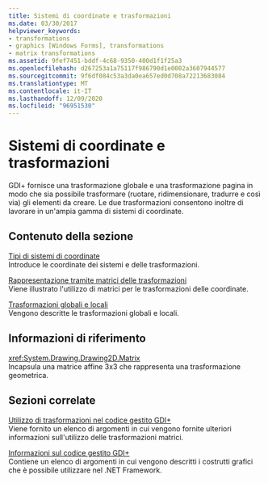 ```yaml
---
title: Sistemi di coordinate e trasformazioni
ms.date: 03/30/2017
helpviewer_keywords:
- transformations
- graphics [Windows Forms], transformations
- matrix transformations
ms.assetid: 9fef7451-bddf-4c68-9350-400d1f1f25a3
ms.openlocfilehash: d267253a1a75117f986790d1e0002a3607944577
ms.sourcegitcommit: 9f6df084c53a3da0ea657ed0d708a72213683084
ms.translationtype: MT
ms.contentlocale: it-IT
ms.lasthandoff: 12/09/2020
ms.locfileid: "96951530"
---
```

# <a name="coordinate-systems-and-transformations"></a>Sistemi di coordinate e trasformazioni
GDI+ fornisce una trasformazione globale e una trasformazione pagina in modo che sia possibile trasformare (ruotare, ridimensionare, tradurre e così via) gli elementi da creare. Le due trasformazioni consentono inoltre di lavorare in un'ampia gamma di sistemi di coordinate.  
  
## <a name="in-this-section"></a>Contenuto della sezione  
 [Tipi di sistemi di coordinate](types-of-coordinate-systems.md)  
 Introduce le coordinate dei sistemi e delle trasformazioni.  
  
 [Rappresentazione tramite matrici delle trasformazioni](matrix-representation-of-transformations.md)  
 Viene illustrato l'utilizzo di matrici per le trasformazioni delle coordinate.  
  
 [Trasformazioni globali e locali](global-and-local-transformations.md)  
 Vengono descritte le trasformazioni globali e locali.  
  
## <a name="reference"></a>Informazioni di riferimento  
 <xref:System.Drawing.Drawing2D.Matrix>  
 Incapsula una matrice affine 3x3 che rappresenta una trasformazione geometrica.  
  
## <a name="related-sections"></a>Sezioni correlate  
 [Utilizzo di trasformazioni nel codice gestito GDI+](using-transformations-in-managed-gdi.md)  
 Viene fornito un elenco di argomenti in cui vengono fornite ulteriori informazioni sull'utilizzo delle trasformazioni matrici.  
  
 [Informazioni sul codice gestito GDI+](about-gdi-managed-code.md)  
 Contiene un elenco di argomenti in cui vengono descritti i costrutti grafici che è possibile utilizzare nel .NET Framework.

